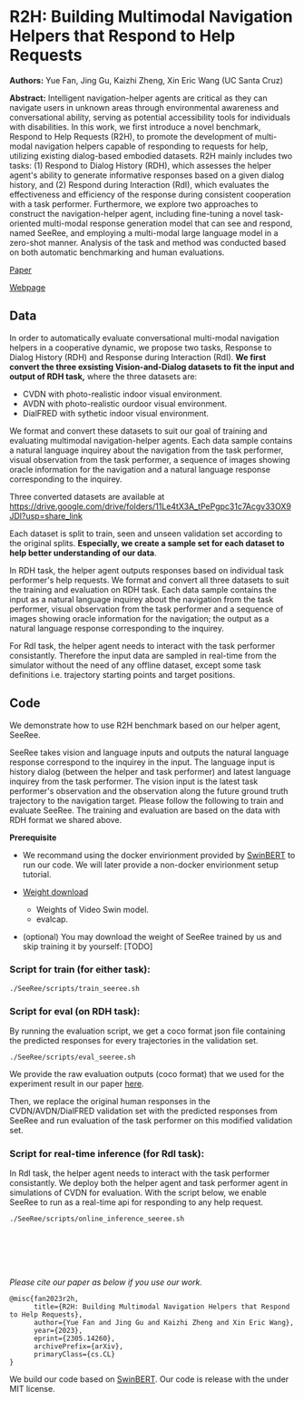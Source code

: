 # R2H: Building Multimodal Navigation Helpers that Respond to Help Requests
**Authors:** Yue Fan, Jing Gu, Kaizhi Zheng, Xin Eric Wang (UC Santa Cruz)

**Abstract:**
Intelligent navigation-helper agents are critical as they can navigate users in unknown areas through environmental awareness and conversational ability, serving as potential accessibility tools for individuals with disabilities. In this work, we first introduce a novel benchmark, Respond to Help Requests (R2H), to promote the development of multi-modal navigation helpers capable of responding to requests for help, utilizing existing dialog-based embodied datasets. R2H mainly includes two tasks: (1) Respond to Dialog History (RDH), which assesses the helper agent's ability to generate informative responses based on a given dialog history, and (2) Respond during Interaction (RdI), which evaluates the effectiveness and efficiency of the response during consistent cooperation with a task performer. Furthermore, we explore two approaches to construct the navigation-helper agent, including fine-tuning a novel task-oriented multi-modal response generation model that can see and respond, named SeeRee, and employing a multi-modal large language model in a zero-shot manner. Analysis of the task and method was conducted based on both automatic benchmarking and human evaluations.

[Paper](https://arxiv.org/abs/2305.14260)

[Webpage](https://sites.google.com/view/response2helprequests/home)


## Data

In order to automatically
evaluate conversational multi-modal navigation helpers in a cooperative dynamic, we propose two tasks, Response to Dialog History (RDH) and Response during Interaction (RdI). **We first convert the three exsisting Vision-and-Dialog datasets to fit the input and output of RDH task,** where the three datasets are:
- CVDN with photo-realistic indoor visual environment.
- AVDN with photo-realistic ourdoor visual environment.
- DialFRED with sythetic indoor visual environment.

We format and convert these datasets to suit our goal of training and evaluating multimodal navigation-helper agents. Each data sample contains a natural language inquirey about the navigation from the task performer, visual observation from the task performer, a sequence of images showing oracle information for the navigation and a natural language response corresponding to the inquirey. 

Three converted datasets are available at https://drive.google.com/drive/folders/11Le4tX3A_tPePgpc31c7Acgv33OX9JDl?usp=share_link

Each dataset is split to train, seen and unseen validation set according to the original splits. **Especially, we create a sample set for each dataset to help better understanding of our data**.

In RDH task, the helper agent outputs responses based on individual task performer's help requests. We format and convert all three datasets to suit the training and evaluation on RDH task. Each data sample contains the input as a natural language inquirey about the navigation from the task performer, visual observation from the task performer and a sequence of images showing oracle information for the navigation; the output as a natural language response corresponding to the inquirey. 

For RdI task, the helper agent needs to interact with the task performer consistantly. Therefore the input data are sampled in real-time from the simulator without the need of any offline dataset, except some task definitions i.e. trajectory starting points and target positions.



## Code 

We demonstrate how to use R2H benchmark based on our helper agent, SeeRee.

SeeRee takes vision and language inputs and outputs the natural language response correspond to the inquirey in the input. The language input is history dialog (between the helper and task performer) and latest language inquirey from the task performer. The vision input is the latest task performer's observation and the observation along the future ground truth trajectory to the navigation target. Please follow the following to train and evaluate SeeRee. The training and evaluation are based on the data with RDH format we shared above.

**Prerequisite**

 * We recommand using the docker envirionment provided by [SwinBERT](https://github.com/microsoft/SwinBERT#before-running-code-launch-docker-container) to run our code. We will later provide a non-docker envirionment setup tutorial. 

 * [Weight download](https://drive.google.com/drive/folders/1hQqS9WJF9u0YmTVOb4VyBFho3TLT4pzl?usp=sharing)
   * Weights of Video Swin model. 
   * evalcap.

 * (optional) You may download the weight of SeeRee trained by us and skip training it by yourself: [TODO]

### Script for train (for either task):

```./SeeRee/scripts/train_seeree.sh```

### Script for eval (on RDH task):

By running the evaluation script, we get a coco format json file containing the predicted responses for every trajectories in the validation set. 

```./SeeRee/scripts/eval_seeree.sh```

We provide the raw evaluation outputs (coco format) that we used for the experiment result in our paper [here](https://drive.google.com/drive/folders/1Adjwyj2l7sYxJ0W4Mf7WS0QKodTdNBfN?usp=sharing). 

Then, we replace the original human responses in the CVDN/AVDN/DialFRED validation set with the predicted responses from SeeRee and run evaluation of the task performer on this modified validation set. 

### Script for real-time inference (for RdI task):

In RdI task, the helper agent needs to interact with the task performer consistantly. We deploy both the helper agent and task performer agent in simulations of CVDN for evaluation. With the script below, we enable SeeRee to run as a real-time api for responding to any help request. 

```./SeeRee/scripts/online_inference_seeree.sh```

<br />
<br />


<br />
<br />

*Please cite our paper as below if you use our work.*
```
@misc{fan2023r2h,
      title={R2H: Building Multimodal Navigation Helpers that Respond to Help Requests}, 
      author={Yue Fan and Jing Gu and Kaizhi Zheng and Xin Eric Wang},
      year={2023},
      eprint={2305.14260},
      archivePrefix={arXiv},
      primaryClass={cs.CL}
}
```

We build our code based on [SwinBERT](https://github.com/microsoft/SwinBERT/tree/main). Our code is release with the under MIT license.